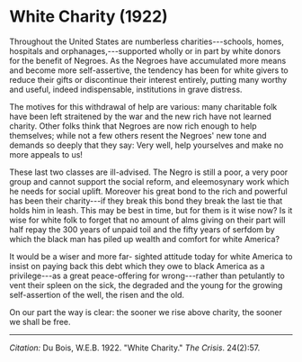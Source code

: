 <!--
title:   White Charity
author:  Du Bois, W.E.B.
journal: The Crisis
year:    1922
volume:  24
issue:   2
pages:   57
-->
# White Charity (1922)

Throughout the United States are numberless charities---schools, homes, hospitals and orphanages,---supported wholly or in part by white donors for the benefit of Negroes. As the Negroes have accumulated more means and become more self-assertive, the tendency has been for white givers to reduce their gifts or discontinue their interest entirely, putting many worthy and useful, indeed indispensable, institutions in grave distress.

The motives for this withdrawal of help are various: many charitable folk have been left straitened by the war and the new rich have not learned charity. Other folks think that Negroes are now rich enough to help themselves; while not a few others resent the Negroes' new tone and demands so deeply that they say: Very well, help yourselves and make no more appeals to us!

These last two classes are ill-advised. The Negro is still a poor, a very poor group and cannot support the social reform, and eleemosynary work which he needs for social uplift. Moreover his great bond to the rich and powerful has been their charity---if they break this bond they break the last tie that holds him in leash. This may be best in time, but for them is it wise now? Is it wise for white folk to forget that no amount of alms­ giving on their part will half repay the 300 years of unpaid toil and the fifty years of serfdom by which the black man has piled up wealth and comfort for white America?

It would be a wiser and more far- sighted attitude today for white America to insist on paying back this debt which they owe to black America as a privilege---as a great peace-offering for wrong---rather than petulantly to vent their spleen on the sick, the degraded and the young for the growing self-assertion of the well, the risen and the old.

On our part the way is clear: the sooner we rise above charity, the sooner we shall be free.

______________
*Citation:* Du Bois, W.E.B. 1922. "White Charity." *The Crisis*. 24(2):57.